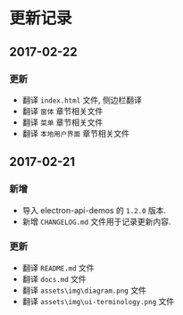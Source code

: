 # 更新记录

## 2017-02-22

### 更新
* 翻译 `index.html` 文件, 侧边栏翻译
* 翻译 `窗体` 章节相关文件
* 翻译 `菜单` 章节相关文件
* 翻译 `本地用户界面` 章节相关文件


## 2017-02-21

### 新增
* 导入 electron-api-demos 的 `1.2.0` 版本.
* 新增 	`CHANGELOG.md` 文件用于记录更新内容.

### 更新
* 翻译 `README.md` 文件
* 翻译 `docs.md` 文件
* 翻译 `assets\img\diagram.png` 文件
* 翻译 `assets\img\ui-terminology.png` 文件